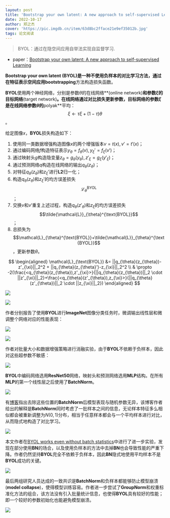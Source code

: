 ```yaml
---
layout: post
title: 'Bootstrap your own latent: A new approach to self-supervised Learning'
date: 2022-10-17
author: 郑之杰
cover: 'https://pic.imgdb.cn/item/63d8bc2fface21e9ef35012b.jpg'
tags: 论文阅读
---
```


> BYOL：通过在隐空间应用自举法实现自监督学习.

- paper：[Bootstrap your own latent: A new approach to self-supervised Learning](https://arxiv.org/abs/2006.07733)

**Bootstrap your own latent (BYOL)**是一种不使用负样本的对比学习方法，通过在特征表示空间应用**bootstrapping**方法构造损失函数。

**BYOL**使用两个神经网络，分别是参数$\theta$的在线网络**(online network)**和参数$\xi$的目标网络**(target network)**。在线网络通过对比损失更新参数，目标网络的参数$\xi$是在线网络参数$\theta$的**polyak**平均：$$\xi \leftarrow \tau \xi + (1-\tau)\theta$$。

给定图像$x$，**BYOL**损失构造如下：
1. 使用同一类数据增强构造图像$x$的两个增强版本$v=t(x),v'=t'(x)$；
2. 通过编码网络$f$构造特征表示$y_{\theta}=f_{\theta}(v),y_{\xi}'=f_{\xi}(v')$；
3. 通过映射头$g$构造隐变量$z_{\theta}=g_{\theta}(y_{\theta}),z'_{\xi}=g_{\xi}(y'_{\xi})$；
4. 通过预测网络$q$构造在线网络的输出$q_{\theta}(z_{\theta})$；
5. 对特征$q_{\theta}(z_{\theta})$和$z_{\xi}'$进行**L2**归一化；
6. 构造$q_{\theta}(z_{\theta})$和$z_{\xi}'$的均方误差损失$$\mathcal{L}_{\theta}^{\text{BYOL}}$$；
7. 交换$v$和$v'$重复上述过程，构造$q_{\theta}(z'_{\theta})$和$z_{\xi}$的均方误差损失$$\tilde{\mathcal{L}}_{\theta}^{\text{BYOL}}$$；
8. 总损失为$$\mathcal{L}_{\theta}^{\text{BYOL}}+\tilde{\mathcal{L}}_{\theta}^{\text{BYOL}}$$，更新参数$\theta$。

$$ \begin{aligned} \mathcal{L}_{\text{BYOL}} &= ||q_{\theta}(z_{\theta})-z'_{\xi}||_2^2 + ||q_{\theta}(z_{\theta}')-z_{\xi}||_2^2 \\ & \propto -2(\frac{<q_{\theta}(z_{\theta}),z'_{\xi}>}{||q_{\theta}(z_{\theta})||_2 \cdot ||z'_{\xi}||_2}+\frac{<q_{\theta}(z'_{\theta}),z_{\xi}>}{||q_{\theta}(z'_{\theta})||_2 \cdot ||z_{\xi}||_2}) \end{aligned}  $$

![](https://pic.imgdb.cn/item/63d8c180face21e9ef442d3e.jpg)

![](https://pic.imgdb.cn/item/63d8c3f2face21e9ef4ab92a.jpg)

作者分别报告了使用**BYOL**进行**ImageNet**图像分类任务时，微调输出线性层和微调整个网络对应的性能表现：

![](https://pic.imgdb.cn/item/63d8cb7eface21e9ef5f60f2.jpg)

![](https://pic.imgdb.cn/item/63d8cb8cface21e9ef5f87cc.jpg)

作者对批量大小和数据增强策略进行消融实验，由于**BYOL**不依赖于负样本，因此对这些超参数不敏感：

![](https://pic.imgdb.cn/item/63d8cbd1face21e9ef605bc4.jpg)

**BYOL**中编码网络选用**ResNet50**网络，映射头和预测网络选用**MLP**结构。在所有**MLP**的第一个线性层之后使用了**BatchNorm**。

![](https://pic.imgdb.cn/item/63d8cc81face21e9ef6280b7.jpg)

有[博客](https://generallyintelligent.com/blog/2020-08-24-understanding-self-supervised-contrastive-learning/)指出去除这些位置的**BatchNorm**后模型表现与随机参数无异，该博客作者给出的解释是**BatchNorm**同时考虑了一批样本之间的信息，无论样本特征多么相似都会被重新调整为$N(0,1)$分布，相当于任意样本都会与一个平均样本进行对比，从而隐式地构造了对比学习。

![](https://pic.imgdb.cn/item/63d8d30eface21e9ef746a05.jpg)

本文作者在[BYOL works even without batch statistics](https://arxiv.org/abs/2010.10241)中进行了进一步实验，发现在部分使用**BN**的场合，以及使用负样本的方法中去掉**BN**也会导致性能的严重下降。作者仍然坚持**BYOL**完全不依赖于负样本，因此**BN**隐式地使用平均样本不是**BYOL**成功的关键。

![](https://pic.imgdb.cn/item/63d8d3b6face21e9ef7607f8.jpg)

最后两组研究人员达成的一致共识是**BatchNorm**和负样本都能够防止模型崩溃(**model collapse**)，使得模型训练容易。作者进一步尝试了**GroupNorm**和权重标准化方法的组合，该方法没有引入批量统计信息，也使得**BYOL**具有较好的性能；即一个较好的参数初始化也能避免模型崩溃。

![](https://pic.imgdb.cn/item/63d8d4adface21e9ef786e21.jpg)